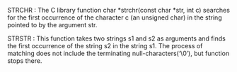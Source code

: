 STRCHR : The C library function char *strchr(const char *str, int c) searches for the first occurrence of the character c (an unsigned char) in the string pointed to by the argument str.

STRSTR : This function takes two strings s1 and s2 as arguments and finds the first occurrence of the string s2 in the string s1. The process of matching does not include the terminating null-characters(‘\0’), but function stops there. 
